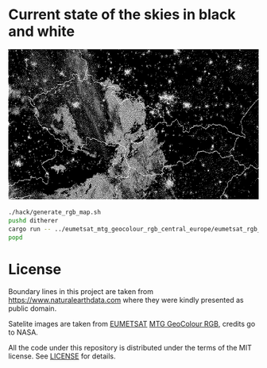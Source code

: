 # Current state of the skies in black and white

![Example](example.png)

```sh
./hack/generate_rgb_map.sh
pushd ditherer
cargo run -- ../eumetsat_mtg_geocolour_rgb_central_europe/eumetsat_rgb_central_europe_plus_boundaries_mercator.jpg ../eumetsat_mtg_geocolour_rgb_central_europe/eumetsat_rgb_central_europe_plus_boundaries_mercator_dithered.png
popd
```

# License

Boundary lines in this project are taken from <https://www.naturalearthdata.com> where they were kindly presented as public domain.

Satelite images are taken from [EUMETSAT](https://www.eumetsat.int/) [MTG GeoColour RGB](https://view.eumetsat.int/productviewer?v=mtg_fd:rgb_geocolour#), credits go to NASA.

All the code under this repository is distributed under the terms of the MIT license. See [LICENSE](LICENSE) for details.
